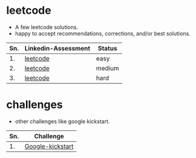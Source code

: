 # leetcode
- A few leetcode solutions.
- happy to accept recommendations, corrections, and/or best solutions.

| Sn.   | Linkedin-Assessment | Status |
| ----- | ----- | ----- |
| 1.    | [leetcode](https://github.com/delzadbamji/leetcode/blob/main/leetcode-easy/readme.md) | easy |
| 2.    | [leetcode](https://github.com/delzadbamji/leetcode/blob/main/RotateArray/question.md) | medium |
| 3.    | [leetcode](https://github.com/delzadbamji/leetcode/blob/main/leetocde-hard/readme.md) | hard |


# challenges
 - other challenges like google kickstart.

| Sn.   | Challenge |
| ----- | ----- |
| 1.    | [Google-kickstart](https://github.com/delzadbamji/leetcode/) |
